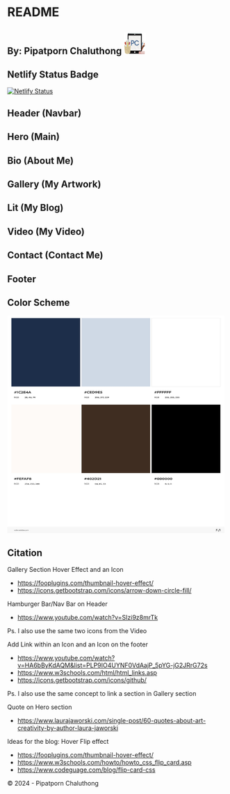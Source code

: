 # README

## By: Pipatporn Chaluthong <img src="img/logo-favicon.png" width="50" height="50" alt="A new logo."/>

## Netlify Status Badge

[![Netlify Status](https://api.netlify.com/api/v1/badges/18ed1883-1e02-46d3-bbe6-9480a26656b1/deploy-status)](https://app.netlify.com/sites/about-me-npcha/deploys)

## Header (Navbar)

## Hero (Main)

## Bio (About Me)

## Gallery (My Artwork)

## Lit (My Blog)

## Video (My Video)

## Contact (Contact Me)

## Footer


## Color Scheme

<img src="img/AdobeColor-MyAboutMeTheme.jpeg" width="500" height="500" alt="Color Scheme from AdobeColor"/>

## Citation

Gallery Section Hover Effect and an Icon
- https://fooplugins.com/thumbnail-hover-effect/
- https://icons.getbootstrap.com/icons/arrow-down-circle-fill/ 

Hamburger Bar/Nav Bar on Header 
- https://www.youtube.com/watch?v=SIzi9z8mrTk

Ps. I also use the same two icons from the Video

Add Link within an Icon and an Icon on the footer
- https://www.youtube.com/watch?v=HA6bByKdAQM&list=PLP9IO4UYNF0VdAajP_5pYG-jG2JRrG72s 
- https://www.w3schools.com/html/html_links.asp
- https://icons.getbootstrap.com/icons/github/

Ps. I also use the same concept to link a section in Gallery section

Quote on Hero section
- https://www.laurajaworski.com/single-post/60-quotes-about-art-creativity-by-author-laura-jaworski 

Ideas for the blog: Hover Flip effect
- https://fooplugins.com/thumbnail-hover-effect/ 
- https://www.w3schools.com/howto/howto_css_flip_card.asp 
- https://www.codeguage.com/blog/flip-card-css 


© 2024 - Pipatporn Chaluthong
